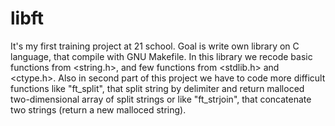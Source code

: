# libft
It's my first training project at 21 school. Goal is write own library on C language, that compile with GNU Makefile. 
In this library we recode basic functions from <string.h>, and few functions from <stdlib.h> and <ctype.h>. 
Also in second part of this project we have to code more difficult functions like "ft_split", 
that split string by delimiter and return malloced two-dimensional array of split strings
or like "ft_strjoin", that concatenate two strings (return a new malloced string).
